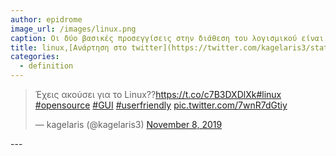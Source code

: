 ```yaml
---
author: epidrome
image_url: /images/linux.png
caption: Οι δύο βασικές προσεγγίσεις στην διάθεση του λογισμικού είναι αυτή του ανοικτού (π.χ., Linux) και του κλειστού κώδικα (π.χ., Microsoft Windows), οι οποίες εμφανίζονται ως αντίπαλες, αλλά σε κάποιες περιπτώσεις μπορούν να λειτουργούν και συμπληρωματικά όπως στην περίπτωση του λογισμικού Apache. Το πιο ενδιαφέρον όμως είναι ότι μια συλλογική προσπάθεια όπως το Linux που δεν έχει στόχο το κέρδος, μπορεί και παράγει ένα αποτέλεσμα εφάμιλλο των εμπορικών.
title: linux,[Ανάρτηση στο twitter](https://twitter.com/kagelaris3/status/1192928238240194563?s=20)
categories:
  - definition
---
```



  
<blockquote class="twitter-tweet"><p lang="el" dir="ltr">Έχεις ακούσει για το Linux??<a href="https://t.co/c7B3DXDlXk">https://t.co/c7B3DXDlXk</a><a href="https://twitter.com/hashtag/linux?src=hash&amp;ref_src=twsrc%5Etfw">#linux</a> <a href="https://twitter.com/hashtag/opensource?src=hash&amp;ref_src=twsrc%5Etfw">#opensource</a> <a href="https://twitter.com/hashtag/GUI?src=hash&amp;ref_src=twsrc%5Etfw">#GUI</a> <a href="https://twitter.com/hashtag/userfriendly?src=hash&amp;ref_src=twsrc%5Etfw">#userfriendly</a> <a href="https://t.co/7wnR7dGtiy">pic.twitter.com/7wnR7dGtiy</a></p>&mdash; kagelaris (@kagelaris3) <a href="https://twitter.com/kagelaris3/status/1192928238240194563?ref_src=twsrc%5Etfw">November 8, 2019</a></blockquote> <script async src="https://platform.twitter.com/widgets.js" charset="utf-8"></script> 
---

